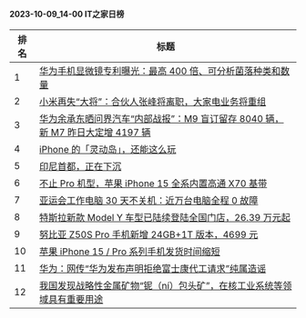#### 2023-10-09_14-00  IT之家日榜

| 排名 | 标题|
| --- | ---|
| 1 | [华为手机显微镜专利曝光：最高 400 倍、可分析菌落种类和数量](https://www.ithome.com/0/723/484.htm) |
| 2 | [小米再失“大将”：合伙人张峰将离职，大家电业务将重组](https://www.ithome.com/0/723/502.htm) |
| 3 | [华为余承东晒问界汽车“内部战报”：M9 盲订留存 8040 辆，新 M7 昨日大定增 4197 辆](https://www.ithome.com/0/723/520.htm) |
| 4 | [iPhone 的「灵动岛」，还能这么玩](https://www.ithome.com/0/723/572.htm) |
| 5 | [印尼首都，正在下沉](https://www.ithome.com/0/723/566.htm) |
| 6 | [不止 Pro 机型，苹果 iPhone 15 全系内置高通 X70 基带](https://www.ithome.com/0/723/603.htm) |
| 7 | [亚运会工作电脑 30 天不关机：近万台电脑全程 0 故障](https://www.ithome.com/0/723/594.htm) |
| 8 | [特斯拉新款 Model Y 车型已陆续登陆全国门店，26.39 万元起](https://www.ithome.com/0/723/570.htm) |
| 9 | [努比亚 Z50S Pro 手机新增 24GB+1T 版本，4699 元](https://www.ithome.com/0/723/526.htm) |
| 10 | [苹果 iPhone 15 / Pro 系列手机发货时间缩短](https://www.ithome.com/0/723/581.htm) |
| 11 | [华为：网传“华为发布声明拒绝富士康代工请求”纯属造谣](https://www.ithome.com/0/723/593.htm) |
| 12 | [我国发现战略性金属矿物“铌（ní）包头矿”，在核工业系统等领域具有重要用途](https://www.ithome.com/0/723/543.htm) |
